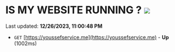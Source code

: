 # IS MY WEBSITE RUNNING ? [![](https://img.shields.io/static/v1?label=Sponsor&message=%E2%9D%A4&logo=GitHub&color=%23fe8e86)](https://github.com/sponsors/<username>)

Last updated: **12/26/2023, 11:00:48 PM**

- `GET` [https://youssefservice.me](https://youssefservice.me) - **Up** (1002ms)
